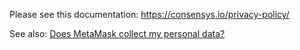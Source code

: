 Please see this documentation: <https://consensys.io/privacy-policy/>


See also: [Does MetaMask collect my personal data?](https://support.metamask.io/hc/en-us/articles/10992445334555)

